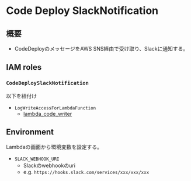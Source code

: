 # Code Deploy SlackNotification

## 概要

- CodeDeployのメッセージをAWS SNS経由で受け取り、Slackに通知する。

## IAM roles

### `CodeDeploySlackNotification`

以下を紐付け
- `LogWriteAccessForLambdaFunction`
  - [lambda_code_writer](../aws_iam/lambda_code_writer.md)

## Environment

Lambdaの画面から環境変数を設定する。

- `SLACK_WEBHOOK_URI`
  - Slackのwebhookのuri
  - e.g. `https://hooks.slack.com/services/xxx/xxx/xxx`

